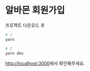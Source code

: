 # 알바몬 회원가입

프로젝트 다운로드 후

```bash
# 1
yarn

# 2
yarn dev
```

[http://localhost:3000](http://localhost:3000)에서 확인해주세요.
